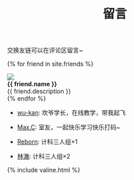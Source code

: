 ﻿---
layout: page
title: 留言
---
交换友链可以在评论区留言~

{% for friend in site.friends %}
<div class="card">
    <a class="card-portrait" href="{{ friend.src }}">
        <img src="{{ friend.portrait }}">
    </a>
    <div class="card-information">
        <strong>{{ friend.name }}</strong><br>{{ friend.description }}
    </div>
</div>
{% endfor %}

- [wu-kan](https://wu-kan.github.io): 坎爷学长，在线教学，带我起飞

- [Max.C](https://437436999.github.io): 室友，一起快乐学习快乐打码~

- [Reborn](https://KomicaReborn.github.io): 计科三人组×1

- [林澈](https://52hert-z.github.io): 计科三人组×2

{% include valine.html %}
